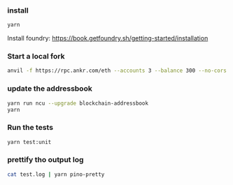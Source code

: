 

### install
    
```bash
yarn
```

Install foundry: https://book.getfoundry.sh/getting-started/installation

### Start a local fork

```bash
anvil -f https://rpc.ankr.com/eth --accounts 3 --balance 300 --no-cors
```


### update the addressbook

```bash
yarn run ncu --upgrade blockchain-addressbook
yarn
```

### Run the tests

```bash
yarn test:unit
```

### prettify tho output log

```bash
cat test.log | yarn pino-pretty
```